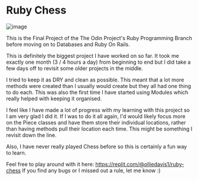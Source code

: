 # Ruby Chess
![image](https://user-images.githubusercontent.com/71295778/112990162-a61f7e80-915d-11eb-9f9e-05fd75633189.png)

This is the Final Project of the The Odin Project's Ruby Programming Branch before moving on to Databases and Ruby On Rails. 

This is definitely the biggest project I have worked on so far. It took me exactly one month (3 / 4 hours a day) from beginning to end but I did take a few days off to revisit some older projects in the middle. 

I tried to keep it as DRY and clean as possible. This meant that a lot more methods were created than I usually would create but they all had one thing to do each. This was also the first time I have started using Modules which really helped with keeping it organised. 

I feel like I have made a lot of progress with my learning with this project so I am very glad I did it. If I was to do it all again, I'd would likely focus more on the Piece classes and have them store their individual locations, rather than having methods pull their location each time. This might be something I revisit down the line. 

Also, I have never really played Chess before so this is certainly a fun way to learn.

Feel free to play around with it here: https://replit.com/@olliedavis1/ruby-chess
If you find any bugs or I missed out a rule, let me know :)
